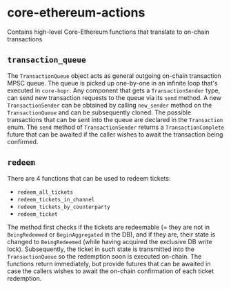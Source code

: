# core-ethereum-actions

Contains high-level Core-Ethereum functions that translate to on-chain transactions

## `transaction_queue`

The `TransactionQueue` object acts as general outgoing on-chain transaction MPSC queue. The queue is picked up
one-by-one in an infinite loop that's executed in `core-hopr`. Any component that gets a `TransactionSender` type,
can send new transaction requests to the queue via its `send` method.
A new `TransactionSender` can be obtained by calling `new_sender` method on the `TransactionQueue` and can be subsequently cloned.
The possible transactions that can be sent into the queue are declared in the `Transaction` enum.
The `send` method of `TransactionSender` returns a `TransactionComplete` future that can be awaited if the caller
wishes to await the transaction being confirmed.

## `redeem`

There are 4 functions that can be used to redeem tickets:

- `redeem_all_tickets`
- `redeem_tickets_in_channel`
- `redeem_tickets_by_counterparty`
- `redeem_ticket`

The method first checks if the tickets are redeemable (= they are not in `BeingRedeemed` or `BeginAggregated` in the DB),
and if they are, their state is changed to `BeingRedeemed` (while having acquired the exclusive DB write lock).
Subsequently, the ticket in such state is transmitted into the `TransactionQueue` so the redemption soon is executed on-chain.
The functions return immediately, but provide futures that can be awaited in case the callers wishes to await the on-chain
confirmation of each ticket redemption.
